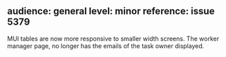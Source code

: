 audience: general
level: minor
reference: issue 5379
---
MUI tables are now more responsive to smaller width screens. The worker manager page, no longer has the emails of the task owner displayed.